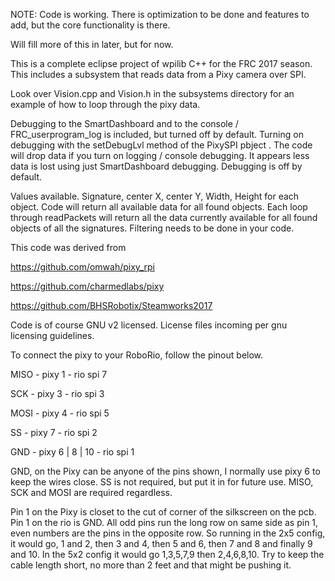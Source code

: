 NOTE: Code is working. There is optimization to be done and features to add, but the core functionality is there.

Will fill more of this in later, but for now.

This is a complete eclipse project of wpilib C++ for the FRC 2017 season. This includes a subsystem that reads data from a Pixy camera over SPI.

Look over Vision.cpp and Vision.h in the subsystems directory for an example of how to loop through the pixy data.

Debugging to the SmartDashboard and to the console / FRC_userprogram_log is included, but turned off by default. Turning on debugging with the setDebugLvl method of the PixySPI pbject . The code will drop data if you turn on logging / console debugging. It appears less data is lost using just SmartDashboard debugging. Debugging is off by default.

Values available.
Signature, center X, center Y, Width, Height for each object.
Code will return all available data for all found objects. Each loop through readPackets will return all the data currently available for all found objects of all the signatures. Filtering needs to be done in your code.

This code was derived from 

https://github.com/omwah/pixy_rpi

https://github.com/charmedlabs/pixy

https://github.com/BHSRobotix/Steamworks2017

Code is of course GNU v2 licensed. License files incoming per gnu licensing guidelines.

To connect the pixy to your RoboRio, follow the pinout below.

MISO - pixy 1 - rio spi 7

SCK  -  pixy 3 - rio spi 3

MOSI - pixy 4 - rio spi 5

SS     - pixy 7 - rio spi 2

GND  - pixy 6 | 8 | 10 - rio spi 1

GND, on the Pixy can be anyone of the pins shown, I normally use pixy 6 to keep the wires close. SS is not required, but put it in for future use. MISO, SCK and MOSI are required regardless.

Pin 1 on the Pixy is closet to the cut of corner of the silkscreen on the pcb. Pin 1 on the rio is GND. All odd pins run the long row on same side as pin 1, even numbers are the pins in the opposite row. So running in the 2x5 config, it would go, 1 and 2, then 3 and 4, then 5 and 6, then 7 and 8 and finally 9 and 10. In the 5x2 config it would go 1,3,5,7,9 then 2,4,6,8,10. Try to keep the cable length short, no more than 2 feet and that might be pushing it.
